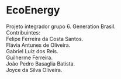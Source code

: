 # EcoEnergy 
Projeto integrador grupo 6. Generation Brasil.
<br>Contribuintes:
<br>Felipe Ferreira da Costa Santos.
<br>Flávia Antunes de Oliveira.
<br>Gabriel Luiz dos Reis.
<br>Guilherme Ferreira.
<br>João Pedro Basaglia Batista.
<br>Joyce da Silva Oliveira.

